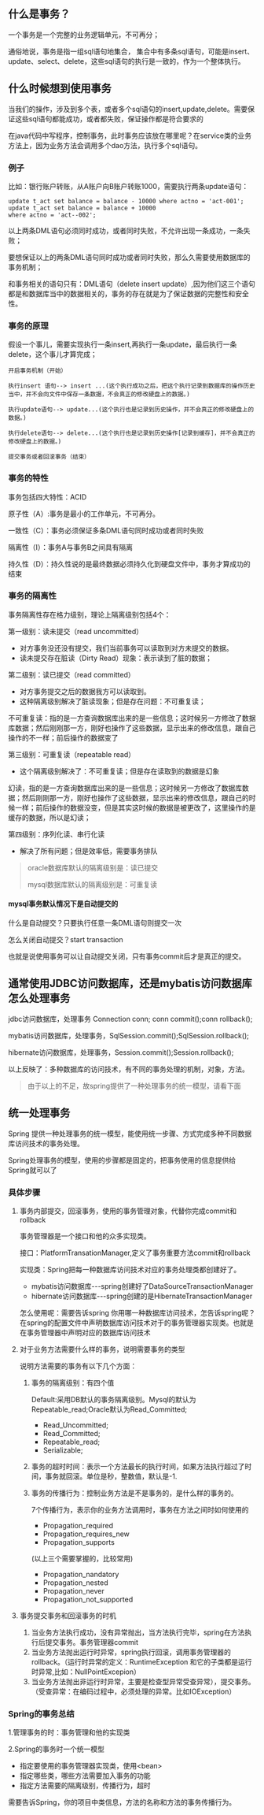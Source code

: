 ## 什么是事务？

一个事务是一个完整的业务逻辑单元，不可再分；

通俗地说，事务是指一组sql语句地集合， 集合中有多条sql语句，可能是insert、update、select、delete，这些sql语句的执行是一致的，作为一个整体执行。



## 什么时候想到使用事务

当我们的操作，涉及到多个表，或者多个sql语句的insert,update,delete。需要保证这些sql语句都能成功，或者都失败，保证操作都是符合要求的

在java代码中写程序，控制事务，此时事务应该放在哪里呢？在service类的业务方法上，因为业务方法会调用多个dao方法，执行多个sql语句。

### 例子

比如：银行账户转账，从A账户向B账户转账1000，需要执行两条update语句：

```
update t_act set balance = balance - 10000 where actno = 'act-001';
update t_act set balance = balance + 10000
where actno = 'act--002';
```

以上两条DML语句必须同时成功，或者同时失败，不允许出现一条成功，一条失败；

要想保证以上的两条DML语句同时成功或者同时失败，那么久需要使用数据库的事务机制；

和事务相关的语句只有：DML语句（delete insert update）,因为他们这三个语句都是和数据库当中的数据相关的，事务的存在就是为了保证数据的完整性和安全性。

### 事务的原理

假设一个事儿，需要实现执行一条insert,再执行一条update，最后执行一条delete，这个事儿才算完成；

```
开启事务机制（开始）

执行insert 语句--> insert ...(这个执行成功之后，把这个执行记录到数据库的操作历史当中，并不会向文件中保存一条数据，不会真正的修改硬盘上的数据。)

执行update语句--> update...(这个执行也是记录到历史操作，并不会真正的修改硬盘上的数据。)

执行delete语句--> delete...(这个执行也是记录到历史操作[记录到缓存]，并不会真正的修改硬盘上的数据。)

提交事务或者回滚事务（结束）
```

### 事务的特性

事务包括四大特性：ACID

原子性（A）:事务是最小的工作单元，不可再分。

一致性（C）：事务必须保证多条DML语句同时成功或者同时失败

隔离性（I）：事务A与事务B之间具有隔离

持久性（D）：持久性说的是最终数据必须持久化到硬盘文件中，事务才算成功的结束

### 事务的隔离性

事务隔离性存在格力级别，理论上隔离级别包括4个：

第一级别：读未提交（read uncommitted）

- 对方事务没还没有提交，我们当前事务可以读取到对方未提交的数据。
- 读未提交存在脏读（Dirty Read）现象：表示读到了脏的数据；

第二级别：读已提交（read committed）

- 对方事务提交之后的数据我方可以读取到。
- 这种隔离级别解决了脏读现象；但是存在问题：不可重复读；

不可重复读：指的是一方查询数据库出来的是一些信息；这时候另一方修改了数据库数据；然后刚刚那一方，刚好也操作了这些数据，显示出来的修改信息，跟自己操作的不一样；前后操作的数据变了

第三级别：可重复读（repeatable read）

- 这个隔离级别解决了：不可重复读；但是存在读取到的数据是幻象

幻读，指的是一方查询数据库出来的是一些信息；这时候另一方修改了数据库数据；然后刚刚那一方，刚好也操作了这些数据，显示出来的修改信息，跟自己的时候一样；前后操作的数据没变，但是其实这时候的数据是被更改了，这里操作的是缓存的数据，所以是幻读；

第四级别：序列化读、串行化读

- 解决了所有问题；但是效率低，需要事务排队

> oracle数据库默认的隔离级别是：读已提交
>
> mysql数据库默认的隔离级别是：可重复读

#### mysql事务默认情况下是自动提交的

什么是自动提交？只要执行任意一条DML语句则提交一次

怎么关闭自动提交？start transaction

也就是说使用事务可以让自动提交关闭，只有事务commit后才是真正的提交。

## 通常使用JDBC访问数据库，还是mybatis访问数据库怎么处理事务

jdbc访问数据库，处理事务 Connection conn; conn commit();conn rollback();

mybatis访问数据库，处理事务，SqlSession.commit();SqlSession.rollback();

hibernate访问数据库，处理事务，Session.commit();Session.rollback();

以上反映了：多种数据库的访问技术，有不同的事务处理的机制，对象，方法。

> 由于以上的不足，故spring提供了一种处理事务的统一模型，请看下面

## 统一处理事务

Spring 提供一种处理事务的统一模型，能使用统一步骤、方式完成多种不同数据库访问技术的事务处理。

Spring处理事务的模型，使用的步骤都是固定的，把事务使用的信息提供给Spring就可以了

### 具体步骤

1. 事务内部提交，回滚事务，使用的事务管理对象，代替你完成commit和rollback

   事务管理器是一个接口和他的众多实现类。

   接口：PlatformTransationManager,定义了事务重要方法commit和rollback

   实现类：Spring把每一种数据库访问技术对应的事务处理类都创建好了。

   - mybatis访问数据库---spring创建好了DataSourceTransactionManager
   - hibernate访问数据库---spring创建的是HibernateTransactionManager

   怎么使用呢：需要告诉spring 你用哪一种数据库访问技术，怎告诉spring呢？在spring的配置文件中声明数据库访问技术对于的事务管理器实现类。也就是在事务管理器中声明对应的数据库访问技术

2. 对于业务方法需要什么样的事务，说明需要事务的类型

   说明方法需要的事务有以下几个方面：

   1. 事务的隔离级别：有四个值

      Default:采用DB默认的事务隔离级别。Mysql的默认为Repeatable_read;Oracle默认为Read_Committed;

      - Read_Uncommitted;
      - Read_Committed;
      - Repeatable_read;
      - Serializable;

   2. 事务的超时时间：表示一个方法最长的执行时间，如果方法执行超过了时间，事务就回滚。单位是秒，整数值，默认是-1.

   3. 事务的传播行为：控制业务方法是不是事务的，是什么样的事务的。

      7个传播行为，表示你的业务方法调用时，事务在方法之间时如何使用的

      - Propagation_required
      - Propagation_requires_new
      - Propagation_supports

      (以上三个需要掌握的，比较常用)

      - Propagation_nandatory
      - Propagation_nested
      - Propagation_never
      - Propagation_not_supported

3. 事务提交事务和回滚事务的时机

   1. 当业务方法执行成功，没有异常抛出，当方法执行完毕，spring在方法执行后提交事务。事务管理器commit
   2. 当业务方法抛出运行时异常，spring执行回滚，调用事务管理器的rollback。（运行时异常的定义：RuntimeException 和它的子类都是运行时异常,比如：NullPointExcepion）
   3. 当业务方法抛出非运行时异常，主要是检查型异常受查异常），提交事务。（受查异常：在编码过程中，必须处理的异常。比如IOException）

### Spring的事务总结

1.管理事务的时：事务管理和他的实现类

2.Spring的事务时一个统一模型

- 指定要使用的事务管理器实现类，使用\<bean>
- 指定哪些类，哪些方法需要加入事务的功能
- 指定方法需要的隔离级别，传播行为，超时

需要告诉Spring，你的项目中类信息，方法的名称和方法的事务传播行为。

